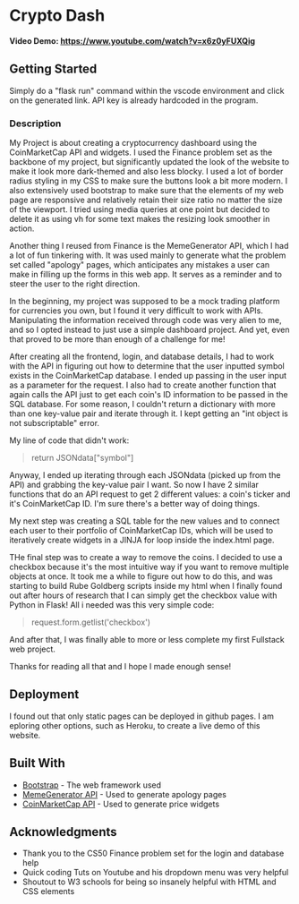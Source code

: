 # Crypto Dash
#### Video Demo:  <https://www.youtube.com/watch?v=x6z0yFUXQig>

## Getting Started

Simply do a "flask run" command within the vscode environment and click on the generated link. API key is already hardcoded in the program.

### Description

My Project is about creating a cryptocurrency dashboard using the CoinMarketCap API and widgets. I used the Finance problem set as the backbone of my project, but significantly updated the look of the website to make it look more dark-themed and also less blocky. I used a lot of border radius styling in my CSS to make sure the buttons look a bit more modern. I also extensively used bootstrap to make sure that the elements of my web page are responsive and relatively retain their size ratio no matter the size of the viewport. I tried using media queries at one point but decided to delete it as using vh for some text makes the resizing look smoother in action.

Another thing I reused from Finance is the MemeGenerator API, which I had a lot of fun tinkering with. It was used mainly to generate what the problem set called "apology" pages, which anticipates any mistakes a user can make in filling up the forms in this web app. It serves as a reminder and to steer the user to the right direction.

In the beginning, my project was supposed to be a mock trading platform for currencies you own, but I found it very difficult to work with APIs. Manipulating the information received through code was very alien to me, and so I opted instead to just use a simple dashboard project. And yet, even that proved to be more than enough of a challenge for me!

After creating all the frontend, login, and database details, I had to work with the API in figuring out how to determine that the user inputted symbol exists in the CoinMarketCap database. I ended up passing in the user input as a parameter for the request. I also had to create another function that again calls the API just to get each coin's ID information to be passed in the SQL database. For some reason, I couldn't return a dictionary with more than one key-value pair and iterate through it. I kept getting an "int object is not subscriptable" error.

My line of code that didn't work:

>return JSONdata["symbol"]

Anyway, I ended up iterating through each JSONdata (picked up from the API) and grabbing the key-value pair I want. So now I have 2 similar functions that do an API request to get 2 different values: a coin's ticker and it's CoinMarketCap ID. I'm sure there's a better way of doing things.

My next step was creating a SQL table for the new values and to connect each user to their portfolio of CoinMarketCap IDs, which will be used to iteratively create widgets in a JINJA for loop inside the index.html page.

THe final step was to create a way to remove the coins. I decided to use a checkbox because it's the most intuitive way if you want to remove multiple objects at once. It took me a while to figure out how to do this, and was starting to build Rube Goldberg scripts inside my html when I finally found out after hours of research that I can simply get the checkbox value with Python in Flask! All i needed was this very simple code:

>request.form.getlist('checkbox')

And after that, I was finally able to more or less complete my first Fullstack web project.

Thanks for reading all that and I hope I made enough sense!

## Deployment

I found out that only static pages can be deployed in github pages. I am eploring other options, such as Heroku, to create a live demo of this website.

## Built With

* [Bootstrap](https://getbootstrap.com/) - The web framework used
* [MemeGenerator API](https://memegen.link/) - Used to generate apology pages
* [CoinMarketCap API](https://coinmarketcap.com/api/) - Used to generate price widgets


## Acknowledgments

* Thank you to the CS50 Finance problem set for the login and database help
* Quick coding Tuts on Youtube and his dropdown menu was very helpful
* Shoutout to W3 schools for being so insanely helpful with HTML and CSS elements